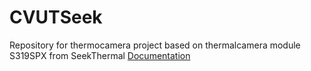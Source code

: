 # CVUTSeek
Repository for thermocamera project based on thermalcamera module S319SPX from SeekThermal
[Documentation](CVUTSeekDoc_V1.pdf)
